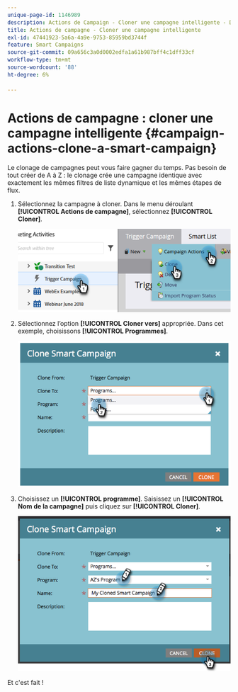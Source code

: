 ```yaml
---
unique-page-id: 1146989
description: Actions de Campaign - Cloner une campagne intelligente - Documents Marketo - Documentation du produit
title: Actions de campagne - Cloner une campagne intelligente
exl-id: 47441923-5a6a-4a9e-9753-85959bd3744f
feature: Smart Campaigns
source-git-commit: 09a656c3a0d0002edfa1a61b987bff4c1dff33cf
workflow-type: tm+mt
source-wordcount: '88'
ht-degree: 6%

---
```


# Actions de campagne : cloner une campagne intelligente {#campaign-actions-clone-a-smart-campaign}

Le clonage de campagnes peut vous faire gagner du temps. Pas besoin de tout créer de A à Z : le clonage crée une campagne identique avec exactement les mêmes filtres de liste dynamique et les mêmes étapes de flux.

1. Sélectionnez la campagne à cloner. Dans le menu déroulant **[!UICONTROL Actions de campagne]**, sélectionnez **[!UICONTROL Cloner]**.

   ![](assets/campaign-actions-clone-a-smart-campaign-1.png)

1. Sélectionnez l’option **[!UICONTROL Cloner vers]** appropriée. Dans cet exemple, choisissons **[!UICONTROL Programmes]**.

   ![](assets/campaign-actions-clone-a-smart-campaign-2.png)

1. Choisissez un **[!UICONTROL programme]**. Saisissez un **[!UICONTROL Nom de la campagne]** puis cliquez sur **[!UICONTROL Cloner]**.

   ![](assets/campaign-actions-clone-a-smart-campaign-3.png)

Et c&#39;est fait !

